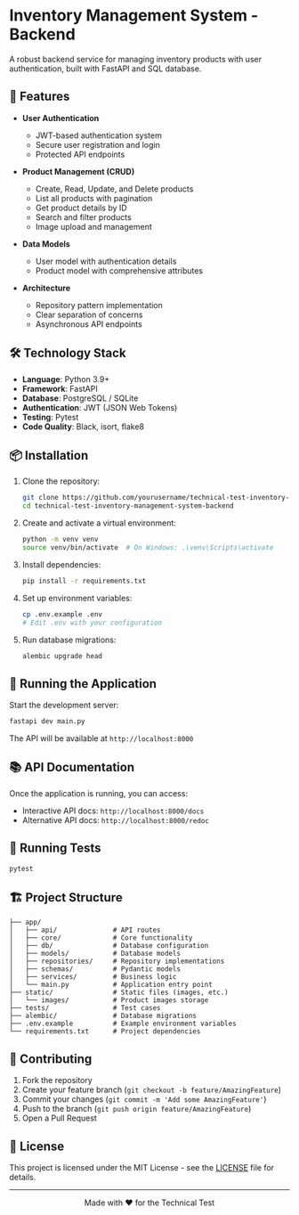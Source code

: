 # Inventory Management System - Backend

A robust backend service for managing inventory products with user authentication, built with FastAPI and SQL database.

## 🚀 Features

- **User Authentication**
  - JWT-based authentication system
  - Secure user registration and login
  - Protected API endpoints

- **Product Management (CRUD)**
  - Create, Read, Update, and Delete products
  - List all products with pagination
  - Get product details by ID
  - Search and filter products
  - Image upload and management

- **Data Models**
  - User model with authentication details
  - Product model with comprehensive attributes

- **Architecture**
  - Repository pattern implementation
  - Clear separation of concerns
  - Asynchronous API endpoints

## 🛠️ Technology Stack

- **Language**: Python 3.9+
- **Framework**: FastAPI
- **Database**: PostgreSQL / SQLite
- **Authentication**: JWT (JSON Web Tokens)
- **Testing**: Pytest
- **Code Quality**: Black, isort, flake8

## 📦 Installation

1. Clone the repository:
   ```bash
   git clone https://github.com/yourusername/technical-test-inventory-management-system-backend.git
   cd technical-test-inventory-management-system-backend
   ```

2. Create and activate a virtual environment:
   ```bash
   python -m venv venv
   source venv/bin/activate  # On Windows: .\venv\Scripts\activate
   ```

3. Install dependencies:
   ```bash
   pip install -r requirements.txt
   ```

4. Set up environment variables:
   ```bash
   cp .env.example .env
   # Edit .env with your configuration
   ```

5. Run database migrations:
   ```bash
   alembic upgrade head
   ```

## 🚦 Running the Application

Start the development server:
```bash
fastapi dev main.py
```

The API will be available at `http://localhost:8000`

## 📚 API Documentation

Once the application is running, you can access:
- Interactive API docs: `http://localhost:8000/docs`
- Alternative API docs: `http://localhost:8000/redoc`

## 🧪 Running Tests

```bash
pytest
```

## 🏗️ Project Structure

```
├── app/
│   ├── api/              # API routes
│   ├── core/             # Core functionality
│   ├── db/               # Database configuration
│   ├── models/           # Database models
│   ├── repositories/     # Repository implementations
│   ├── schemas/          # Pydantic models
│   ├── services/         # Business logic
│   └── main.py           # Application entry point
├── static/               # Static files (images, etc.)
│   └── images/           # Product images storage
├── tests/                # Test cases
├── alembic/              # Database migrations
├── .env.example          # Example environment variables
└── requirements.txt      # Project dependencies
```

## 🤝 Contributing

1. Fork the repository
2. Create your feature branch (`git checkout -b feature/AmazingFeature`)
3. Commit your changes (`git commit -m 'Add some AmazingFeature'`)
4. Push to the branch (`git push origin feature/AmazingFeature`)
5. Open a Pull Request

## 📄 License

This project is licensed under the MIT License - see the [LICENSE](LICENSE) file for details.

---

<div align="center">
  Made with ❤️ for the Technical Test
</div>